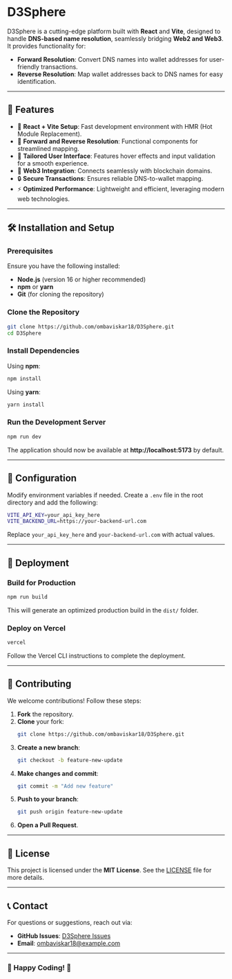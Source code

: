 # D3Sphere

D3Sphere is a cutting-edge platform built with **React** and **Vite**, designed to handle **DNS-based name resolution**, seamlessly bridging **Web2 and Web3**. It provides functionality for:

- **Forward Resolution**: Convert DNS names into wallet addresses for user-friendly transactions.
- **Reverse Resolution**: Map wallet addresses back to DNS names for easy identification.

---

## 🌟 Features

- 🚀 **React + Vite Setup**: Fast development environment with HMR (Hot Module Replacement).
- 🔄 **Forward and Reverse Resolution**: Functional components for streamlined mapping.
- 🎨 **Tailored User Interface**: Features hover effects and input validation for a smooth experience.
- 🔗 **Web3 Integration**: Connects seamlessly with blockchain domains.
- 🔒 **Secure Transactions**: Ensures reliable DNS-to-wallet mapping.
- ⚡ **Optimized Performance**: Lightweight and efficient, leveraging modern web technologies.

---

## 🛠️ Installation and Setup

### **Prerequisites**

Ensure you have the following installed:

- **Node.js** (version 16 or higher recommended)
- **npm** or **yarn**
- **Git** (for cloning the repository)

### **Clone the Repository**

```sh
git clone https://github.com/ombaviskar18/D3Sphere.git
cd D3Sphere
```

### **Install Dependencies**

Using **npm**:
```sh
npm install
```

Using **yarn**:
```sh
yarn install
```

### **Run the Development Server**

```sh
npm run dev
```

The application should now be available at **http://localhost:5173** by default.

---

## 🔧 Configuration

Modify environment variables if needed. Create a `.env` file in the root directory and add the following:

```sh
VITE_API_KEY=your_api_key_here
VITE_BACKEND_URL=https://your-backend-url.com
```

Replace `your_api_key_here` and `your-backend-url.com` with actual values.

---

## 🚀 Deployment

### **Build for Production**

```sh
npm run build
```

This will generate an optimized production build in the `dist/` folder.

### **Deploy on Vercel**

```sh
vercel
```

Follow the Vercel CLI instructions to complete the deployment.

---

## 🤝 Contributing

We welcome contributions! Follow these steps:

1. **Fork** the repository.
2. **Clone** your fork:
   ```sh
   git clone https://github.com/ombaviskar18/D3Sphere.git
   ```
3. **Create a new branch**:
   ```sh
   git checkout -b feature-new-update
   ```
4. **Make changes and commit**:
   ```sh
   git commit -m "Add new feature"
   ```
5. **Push to your branch**:
   ```sh
   git push origin feature-new-update
   ```
6. **Open a Pull Request**.

---

## 📜 License

This project is licensed under the **MIT License**. See the [LICENSE](LICENSE) file for more details.

---

## 📞 Contact

For questions or suggestions, reach out via:

- **GitHub Issues**: [D3Sphere Issues](https://github.com/ombaviskar18/D3Sphere/issues)
- **Email**: ombaviskar18@example.com

---

### 🚀 Happy Coding! 🎉

